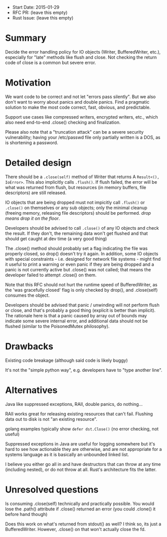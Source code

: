- Start Date: 2015-01-29
- RFC PR: (leave this empty)
- Rust Issue: (leave this empty)

# Summary

Decide the error handling policy for IO objects (Writer, BufferedWriter, etc.),
especially for "late" methods like flush and close.   Not checking the return
code of close is a common but severe error.


# Motivation

We want code to be correct and not let "errors pass silently".  But we also
don't want to worry about panics and double panics.  Find a pragmatic solution
to make the most code correct, fast, obvious, and predictable.

Support use cases like compressed writers, encrypted writers, etc., which also
need end-to-end .close() checking and finalization.

Please also note that a "truncation attack" can be a severe security
vulnerability; having your /etc/passwd file only partially written is a DOS, as
is shortening a password.

# Detailed design

There should be a `.close(self)` method of Writer that returns A `Result<(),
IoError>`.  This also implicitly calls `.flush()`.  If flush failed, the error
will be what was returned from flush, but resources (in memory buffers, file
descriptors) are still released.

IO objects that are being dropped must not impicitly call `.flush()` or
`.close()` on themselves or any sub objects; only the minimal cleanup (freeing
memory, releasing file descriptors) should be performed.  *drop means drop it
on the floor*.  

Developers should be advised to call `.close()` of any IO objects and check the
result.   If they don't, the remaining data won't get flushed and that should
get caught at dev time (a very good thing)

The .close() method should probably set a flag indicating the file was properly
closed, so drop() doesn't try it again.  In addition, some IO objects with
special constraints - i.e. designed for network file systems - might find it
useful to print a warning or even panic if they are being dropped and a panic
is not currently active but .close() was not called; that means the developer
failed to attempt .close() on them.

Note that this RFC should not hurt the runtime speed of BufferedWriter, as
the 'was gracefully closed' flag is only checked by drop(), and .close(self)
consumes the object.

Developers should be advised that panic / unwinding will not perform flush or
close, and that's probably a good thing (explicit is better than implicit).
The rationale here is that a panic caused by array out of bounds may indicate
some severe internal error, and additional data should not be flushed (similar
to the PoisonedMutex philosophy).

# Drawbacks

Existing code breakage (although said code is likely buggy)

It's not the "simple python way", e.g. developers have to "type another line".

# Alternatives

Java like suppressed exceptions, RAII, double panics, do nothing...

RAII works great for releasing existing resources that can't fail.
Flushing data out to disk is not "an existing resource".

golang examples typically show `defer dst.Close()` (no error checking, not
useful)

Suppressed exceptions in Java are useful for logging somewhere but it's hard to
see how actionable they are otherwise, and are not appropriate for a systems
language as it is basically an unbounded linked list.

I believe you either go all in and have destructors that can throw at any time
(including nested), or do not throw at all.   Rust's architecture fits the
latter.

# Unresolved questions

Is consuming .close(self) technically and practically possible.  You would lose the
.path() attribute if .close() returned an error (you could .clone() it before
hand though)

Does this work on what's returned from stdout() as well? I think so, its just a
BufferedWriter.  However, .close() on that won't actually close the fd.

